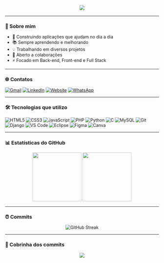 <!-- Título animado -->
<h1 align="center">
  <img src="https://readme-typing-svg.herokuapp.com?font=Fira+Code&duration=4000&pause=1000&color=00FF00&center=true&vCenter=true&width=500&lines=👋+Olá,+meu+nome+é+Vinício+Couto!;🚀+Welcome+to+My+GitHub+Universe!" />
</h1>

---

### 🚀 Sobre mim  
- 📱 Construindo aplicações que ajudam no dia a dia  
- 📚 Sempre aprendendo e melhorando  
- 💡 Trabalhando em diversos projetos  
- 🤝 Aberto a colaborações  
- ⚡ Focado em Back-end, Front-end e Full Stack  

---

### 🌐 Contatos
[![Gmail](https://img.shields.io/badge/Gmail-D14836?style=for-the-badge&logo=gmail&logoColor=white)](mailto:viniciogbi@gmail.com)
[![LinkedIn](https://img.shields.io/badge/LinkedIn-0A66C2?style=for-the-badge&logo=linkedin&logoColor=white)]([https://linkedin.com/in/seuperfil](https://www.linkedin.com/in/vin%C3%ADcio-couto-091a2b1b3/))
[![Website](https://img.shields.io/badge/Website-4285F4?style=for-the-badge&logo=google-chrome&logoColor=white)]()
[![WhatsApp](https://img.shields.io/badge/WhatsApp-25D366?style=for-the-badge&logo=whatsapp&logoColor=white)](https://wa.me/(77)99990-4603)

---

### 🛠️ Tecnologias que utilizo  

![HTML5](https://img.shields.io/badge/HTML5-E34F26?style=for-the-badge&logo=html5&logoColor=white)
![CSS3](https://img.shields.io/badge/CSS3-1572B6?style=for-the-badge&logo=css3&logoColor=white)
![JavaScript](https://img.shields.io/badge/JavaScript-F7DF1E?style=for-the-badge&logo=javascript&logoColor=black)
![PHP](https://img.shields.io/badge/PHP-777BB4?style=for-the-badge&logo=php&logoColor=white)
![Python](https://img.shields.io/badge/Python-3776AB?style=for-the-badge&logo=python&logoColor=white)
![C](https://img.shields.io/badge/C-00599C?style=for-the-badge&logo=c&logoColor=white)
![MySQL](https://img.shields.io/badge/MySQL-4479A1?style=for-the-badge&logo=mysql&logoColor=white)
![Git](https://img.shields.io/badge/Git-F05032?style=for-the-badge&logo=git&logoColor=white)
![Django](https://img.shields.io/badge/Django-092E20?style=for-the-badge&logo=django&logoColor=white)
![VS Code](https://img.shields.io/badge/VS%20Code-007ACC?style=for-the-badge&logo=visualstudiocode&logoColor=white)
![Eclipse](https://img.shields.io/badge/Eclipse-2C2255?style=for-the-badge&logo=eclipse&logoColor=white)
![Figma](https://img.shields.io/badge/Figma-F24E1E?style=for-the-badge&logo=figma&logoColor=white)
![Canva](https://img.shields.io/badge/Canva-00C4CC?style=for-the-badge&logo=canva&logoColor=white)

---

### 📊 Estatísticas do GitHub  

<p align="center">
  <img src="https://github-readme-stats.vercel.app/api?username=VinicioCouto&show_icons=true&theme=tokyonight" height="160"/>
  <img src="https://github-readme-stats.vercel.app/api/top-langs/?username=VinicioCouto&layout=compact&theme=tokyonight" height="160"/>
</p>

---

### ⏰ Commits  

<p align="center">
  <img src="https://github-readme-streak-stats.herokuapp.com?user=VinicioCouto&theme=tokyonight&date_format=j%20M%5B%20Y%5D" alt="GitHub Streak"/>
</p>

---

### 🐍 Cobrinha dos commits  

<p align="center">
 <img src="https://raw.githubusercontent.com/VinicioCouto/VinicioCouto/output/github-contribution-grid-snake-dark.svg" />
</p>
